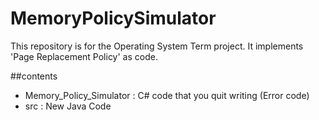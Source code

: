 # MemoryPolicySimulator
This repository is for the Operating System Term project. It implements 'Page Replacement Policy' as code.

##contents
- Memory_Policy_Simulator : C# code that you quit writing (Error code)
- src : New Java Code
